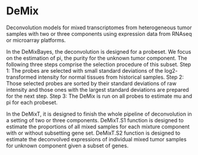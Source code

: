 # DeMix

Deconvolution models for mixed transcriptomes from heterogeneous tumor samples with two or three components using expression data from RNAseq or microarray platforms.

In the DeMixBayes, the deconvolution is designed for a probeset. We focus on the estimation of pi, the purity for the unknown tumor component. The following three steps comprise the selection procedure of this subset.
Step 1: The probes are selected with small standard deviations of the log2- transformed intensity for normal tissues from historical samples. Step 2: Those selected probes are sorted by their standard deviations of raw intensity and those
ones with the largest standard deviations are prepared for the next step. Step 3: The DeMix is run on all probes to estimate mu and pi for each probeset.

In the DeMixT, it is designed to finish the whole pipeline of deconvolution in a setting of two or three components. DeMixT.S1 function is designed to estimate the proportions of all mixed samples for each mixture component with or without subsetting gene set. DeMixT.S2 function is designed to estimate the deconvolved expressions of individual mixed tumor samples for unknown component given a subset of genes.
